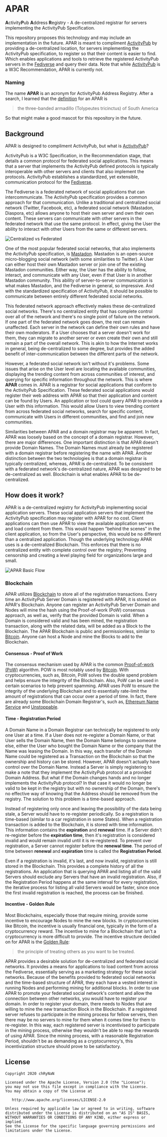 # APAR
**A**ctivity**P**ub **A**ddress **R**egistry - A de-centralized registrar for servers implementing the ActivityPub Specification.

This repository proposes this technology and may include an implementation in the future. APAR is meant to compliment [ActivityPub](https://www.w3.org/TR/activitypub/) by providing a de-centralized location, for servers implementing the ActivityPub specification, to register so that their content is easier to find. Which enables applications and tools to retrieve the registered ActivityPub servers in the [Fediverse](https://en.wikipedia.org/wiki/Fediverse) and query their data. Note that while [ActivityPub](https://www.w3.org/TR/activitypub/) is a W3C Recommendation, APAR is currently not.

### Naming
The name **APAR** is an acronym for ActivityPub Address Registry. After a search, I learned that the [definition](https://www.merriam-webster.com/dictionary/APAR) for an APAR is 
> the three-banded armadillo (Tolypeutes tricinctus) of South America

So that might make a good mascot for this repository in the future. 

## Background
APAR is designed to compliment ActivityPub, but what is [ActivityPub](https://www.w3.org/TR/activitypub/)?

ActivityPub is a W3C Specification, in the Recommendation stage, that details a common protocol for federated social applications. This means that a server that implements the ActivityPub defined protocols is typically interoperable with other servers and clients that also implement the protocols. ActivityPub establishes a standardized, yet extensible, communication protocol for the [Fediverse](https://en.wikipedia.org/wiki/Fediverse).

The Fediverse is a federated network of social applications that can intercommunicate. The ActivityPub specification provides a common approach for that communication. Unlike a traditional and centralized social network (Twitter, Facebook, etc), a federated social network (Mastadon, Diaspora, etc) allows anyone to host their own server and own their own content. These servers can communicate with other servers in the federated network that use the same protocol. In effect, giving the User the ability to interact with other Users from the same or different servers.

![Centralized vs Federated](assets/centralized_vs_federated.png)

One of the most popular federated social networks, that also implements the ActivityPub specification, is [Mastadon](https://joinmastodon.org/). Mastadon is an open-source micro-blogging social network (with some similarities to Twitter). A User can either host their own Mastadon server or join one of the existing Mastadon communities. Either way, the User has the ability to follow, interact, and communicate with any User, even if that User is in another Mastadon community. This ability of server-to-server communication is what makes Mastadon, and the Fediverse in general, so impressive. And with the standardized specification of ActivityPub, it should be possible to communicate between entirely different federated social networks. 

This federated network approach effectively makes these de-centralized social networks. There's no centralized entity that has complete control over all of the network and there's no single point of failure on the network. If one part of the federated network goes down, the rest can remain unaffected. Each server in the network can define their own rules and have their own moderators. If a User chooses that a server doesn't work for them, they can migrate to another server or even create their own and still remain a part of the overall network. This is akin to how the Internet works in general, being de-centralized to some degree, but provides the added benefit of inter-communication between the different parts of the network.

However, a federated social network isn't without it's problems. Some issues that arise on the User level are locating the available communities, displaying the trending content from across communities of interest, and querying for specific information throughout the network. This is where **APAR** comes in. APAR is a registrar for social applications that conform to the ActivityPub Specification. These federated social applications would register their web address with APAR so that their application and content can be found by Users. An application or tool could query APAR to provide a User with this information. This would allow Users to view trending content from across federated social networks, search for specific content, communicate with Users in different communities, and find and join new communities.

Similarities between APAR and a domain registrar may be apparent. In fact, APAR was loosely based on the concept of a domain registrar. However, there are major differences. One important distinction is that APAR doesn't provide Domain Names. The Domain Names must already be registered with a domain registrar before registering the name with APAR. Another distinction between the two technologies is that a domain registrar is typically centralized, whereas, APAR is de-centralized. To be consistent with a federated network's de-centralized nature, APAR was designed to be de-centralized as well. Blockchain is what enables APAR to be de-centralized.

## How does it work?
APAR is a de-centralized registry for ActivityPub implementing social application servers. These social application servers that implement the ActivityPub specification may register with APAR for no cost. Client applications can then use APAR to view the available application servers and load content from them. This would happen "behind the scenes" in the client application, so from the User's perspective, this would be no different than a centralized application. Though the underlying technology APAR uses is a de-centralized Blockchain. This enforces that there is no centralized entity with complete control over the registry; Preventing censorship and creating a level playing field for organizations large and small.

![APAR Basic Flow](assets/apar_app_bg_white.png)

### Blockchain
APAR utilizes [Blockchain](https://en.wikipedia.org/wiki/Blockchain) to store all of the registration transactions. Every time an ActivityPub Server Domain is registered with APAR, it is stored on APAR's Blockchain. Anyone can register an ActivityPub Server Domain and Nodes will mine the hash using the Proof-of-work (PoW) consensus approach, as well as, verify that the provided Domain is valid. When a Domain is considered valid and has been mined, the registration transaction, along with the related data, will be added as a Block to the Blockchain. The APAR Blockchain is public and permissionless, similar to [Bitcoin](https://bitcoin.org/en/). Anyone can host a Node and mine the Blocks to add to the Blockchain.

#### Consensus - Proof of Work
The consensus mechanism used by APAR is the common [Proof-of-work (PoW)](https://en.wikipedia.org/wiki/Proof_of_work) algorithm. POW is most notably used by [Bitcoin](https://bitcoin.org/en/). With cryptocurrencies, such as, Bitcoin, PoW solves the double spend problem and helps ensure the integrity of the Blockchain. Also, PoW can be used in certain scenarios to help prevent spamming. APAR uses PoW to ensure the integrity of the underlying Blockchain and to essentially rate-limit the amount of registrations that can occur over a period of time. In fact, there are already some Blockchain Domain Registrar's, such as, [Ethereum Name Service](https://ens.domains/) and [Unstoppable](https://unstoppabledomains.com/). 

#### Time - Registration Period
A Domain Name in a Domain Registrar can technically be registered to only one User at a time. If a User does not re-register a Domain Name, or that User sells the Domain Name, then the Domain Name belongs to someone else, either the User who bought the Domain Name or the company that the Name was leasing the Domain. In this way, each transfer of the Domain Name could be registered as a Transaction on the Blockchain so that the ownership and history can be stored. However, APAR doesn't actually have control over the Domain Name. Instead a Server is simply registering to make a note that they implement the ActivityPub protocol at a provided Domain Address. But what if the Domain changes hands and no longer implements the ActivityPub protocol? In that case it would no longer be valid to be kept in the registry but with no ownership of the Domain, there's no effective way of knowing that the Address should be removed from the registry. The solution to this problem is a time-based approach.

Instead of registering only once and leaving the possibility of the data being stale, a Server would have to re-register periodically. So a registration is time-based (similar to a car registration in some States). When a registration transaction is added to the Blockchain, it is stored with time information. This information contains the **expiration** and **renewal** time. If a Server didn't re-register before the **expiration time**, then it's registration is considered invalid and would remain invalid until it is re-registered. To prevent over registration, a Server cannot register before the **renewal time**. The period of time between **renewal** and **expiration** time is called the **Registration Period**. 

Even if a registration is invalid, it's last, and now invalid, registration is still stored in the Blockchain. This provides a complete history of all the registrations. An application that is querying APAR and listing all of the valid Servers should exclude any Servers that have an invalid registration. Also, if the Registration Period happens at the same interval for every registration, the iterative process for listing all valid Servers would be faster, since once the first invalid registration is reached, the process can be finished.

#### Incentive - Golden Rule
Most Blockchains, especially those that require mining, provide some incentive to encourage Nodes to mine the new blocks. In cryptocurrencies like Bitcoin, the incentive is usually financial one, typically in the form of a cryptocurrency reward. The incentive to mine for a Blockchain that isn't a cryptocurrency is more difficult to provide. The incentive structure decided on for APAR is the [Golden Rule](https://en.wikipedia.org/wiki/Golden_Rule):
> the principle of treating others as you want to be treated.

APAR provides a desirable solution for de-centralized and federated social networks. It provides a means for applications to load content from across the Fediverse, essentially serving as a marketing strategy for these social networks. Because of the benefits provided to federated social networks and the time-based structure of APAR, they each have a vested interest in running Nodes and performing mining for additional blocks. In order to use APAR to promote your federated social network's content and allow the connection between other networks, you would have to register your domain. In order to register your domain, there needs to Nodes that are willing to mine the new transaction Block in the Blockchain. If a registered server refuses to participate in the mining process for fellow servers, then there may be no servers to mine for them when it comes time for them to re-register. In this way, each registered server is incentivised to participate in the mining process, otherwise they wouldn't be able to reap the rewards of using APAR. Since the mining process, with a reasonable Registration Period, shouldn't be as demanding as a cryptocurrency's, this incentivization structure should prove to be satisfactory. 

## License
```
Copyright 2020 chRyNaN

Licensed under the Apache License, Version 2.0 (the "License");
you may not use this file except in compliance with the License.
You may obtain a copy of the License at

   http://www.apache.org/licenses/LICENSE-2.0

Unless required by applicable law or agreed to in writing, software
distributed under the License is distributed on an "AS IS" BASIS,
WITHOUT WARRANTIES OR CONDITIONS OF ANY KIND, either express or implied.
See the License for the specific language governing permissions and
limitations under the License.
```
